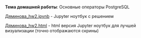 **Тема домашней работы**: Основные операторы PostgreSQL


[Дяминова_hw2.ipynb]() - Jupyter ноутбук с решением

[Дяминова_hw2.html]() - html версия Jupyter ноутбук для лучшей визуализации (точно отображаются скрины)

